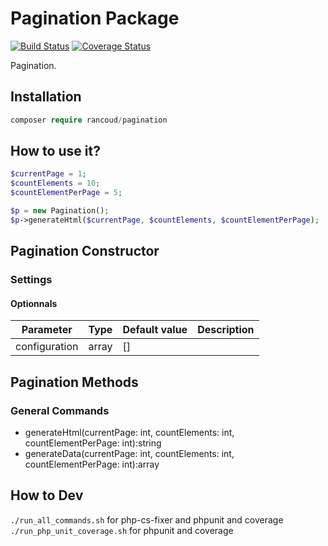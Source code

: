 # Pagination Package

[![Build Status](https://travis-ci.org/rancoud/Pagination.svg?branch=master)](https://travis-ci.org/rancoud/Pagination) [![Coverage Status](https://coveralls.io/repos/github/rancoud/Pagination/badge.svg?branch=master)](https://coveralls.io/github/rancoud/Pagination?branch=master)

Pagination.  

## Installation
```php
composer require rancoud/pagination
```

## How to use it?
```php
$currentPage = 1;
$countElements = 10;
$countElementPerPage = 5;

$p = new Pagination();
$p->generateHtml($currentPage, $countElements, $countElementPerPage);
```

## Pagination Constructor
### Settings
#### Optionnals
| Parameter | Type | Default value | Description |
| --- | --- | --- | --- |
| configuration | array | [] |  |

## Pagination Methods
### General Commands  
* generateHtml(currentPage: int, countElements: int, countElementPerPage: int):string  
* generateData(currentPage: int, countElements: int, countElementPerPage: int):array  

## How to Dev
`./run_all_commands.sh` for php-cs-fixer and phpunit and coverage  
`./run_php_unit_coverage.sh` for phpunit and coverage  